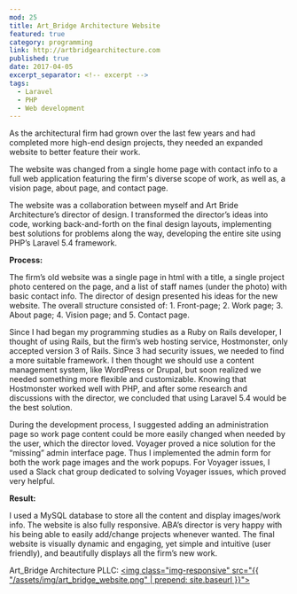 ```yaml
---
mod: 25
title: Art_Bridge Architecture Website
featured: true
category: programming
link: http://artbridgearchitecture.com
published: true
date: 2017-04-05
excerpt_separator: <!-- excerpt -->
tags:
  - Laravel
  - PHP
  - Web development
---
```


As the architectural firm had grown over the last few years and had completed more high-end design projects, they needed an expanded website to better feature their work.
<!-- excerpt -->
The website was changed from a single home page with contact info to a full web application featuring the firm's diverse scope of work, as well as, a vision page, about page, and contact page.

The website was a collaboration between myself and Art Bride Architecture’s director of design. I transformed the director’s ideas into code, working back-and-forth on the final design layouts, implementing best solutions for problems along the way, developing the entire site using PHP’s Laravel 5.4 framework.

__Process:__

The firm’s old website was a single page in html with a title, a single project photo centered on the page, and a list of staff names (under the photo) with basic contact info. The director of design presented his ideas for the new website. The overall structure consisted of: 1. Front-page; 2. Work page; 3. About page; 4. Vision page; and 5. Contact page.

Since I had began my programming studies as a Ruby on Rails developer, I thought of using Rails, but the firm’s web hosting service, Hostmonster, only accepted version 3 of Rails. Since 3 had security issues, we needed to find a more suitable framework. I then thought we should use a content management system, like WordPress or Drupal, but soon realized we needed something more flexible and customizable. Knowing that Hostmonster worked well with PHP, and after some research and discussions with the director, we concluded that using Laravel 5.4 would be the best solution.

During the development process, I suggested adding an administration page so work page content could be more easily changed when needed by the user, which the director loved. Voyager proved a nice solution for the “missing” admin interface page. Thus I implemented the admin form for both the work page images and the work popups.  For Voyager issues, I used a Slack chat group dedicated to solving Voyager issues, which proved very helpful.

__Result:__

I used a MySQL database to store all the content and display images/work info. The website is also fully responsive. ABA’s director is very happy with his being able to easily add/change projects whenever wanted. The final website is visually dynamic and engaging, yet simple and intuitive (user friendly), and beautifully displays all the firm’s new work.


Art_Bridge Architecture PLLC:
[<img class="img-responsive" src="{{ "/assets/img/art_bridge_website.png" | prepend: site.baseurl }}">](http://artbridgearchitecture.com)
